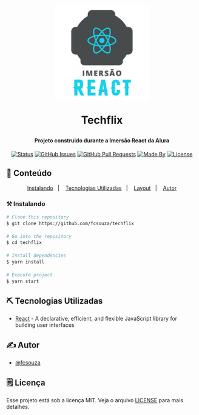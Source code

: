 <h1 align="center">
    <img alt="fabricio" title="#" src=".github/logo.svg" width="250px" />
    <p>Techflix</p>
</h1>

<h4 align="center"> 
	Projeto construido durante a Imersão React da Alura
</h4>

<div align="center">

[![Status](https://img.shields.io/badge/status-active-success.svg)]()
[![GitHub Issues](https://img.shields.io/github/languages/count/fcsouza/techflix)]()
[![GitHub Pull Requests](https://img.shields.io/github/last-commit/fcsouza/techflix)]()
[![Made By](https://img.shields.io/badge/Made%20By-Fabricio%20Cavalcante-brightgreen)]()
[![License](https://img.shields.io/badge/license-MIT-blue.svg)](/LICENSE)

</div>

## 📝 Conteúdo
<p align="center">
<a href="#installing">Instalando</a>&nbsp;&nbsp;&nbsp;|&nbsp;&nbsp;&nbsp;
<a href="#built_using">Tecnologias Utilizadas</a>&nbsp;&nbsp;&nbsp;|&nbsp;&nbsp;&nbsp;
<a href="#layout">Layout</a>&nbsp;&nbsp;&nbsp;|&nbsp;&nbsp;&nbsp;
<a href="#authors">Autor</a>
</p>


### ⚒ Instalando <a name = "installing"></a>
```bash
# Clone this repository
$ git clone https://github.com/fcsouza/techflix

# Go into the repository
$ cd techflix

# Install dependencies
$ yarn install

# Execute project
$ yarn start
```

## ⛏️ Tecnologias Utilizadas <a name = "built_using"></a>

- [React](https://pt-br.reactjs.org/) - A declarative, efficient, and flexible JavaScript library for building user interfaces

## ✍️ Autor <a name = "authors"></a>

- [@fcsouza](https://github.com/fcsouza)

## 🗒 Licença

Esse projeto está sob a licença MIT. Veja o arquivo [LICENSE](LICENSE.md) para mais detalhes.